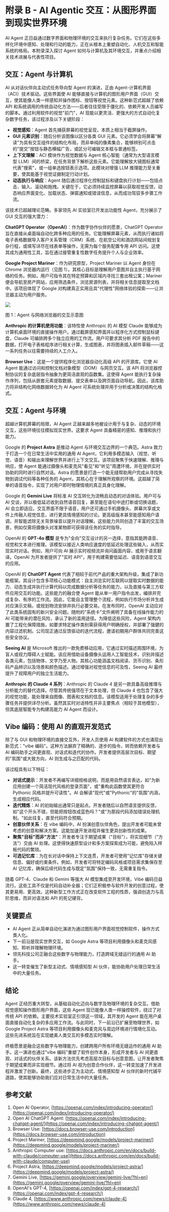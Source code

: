 # 附录 B - AI Agentic 交互：从图形界面到现实世界环境

AI Agent 正日益通过数字界面和物理环境的交互来执行复杂任务。它们在这些多样化环境中感知、处理和行动的能力，正在从根本上重塑自动化、人机交互和智能系统的格局。本附录深入探讨 Agent 如何与计算机及其环境交互，并重点介绍相关技术进展与代表性项目。

## 交互：Agent 与计算机

AI 从对话伙伴向主动式任务导向型 Agent 的演进，正由 Agent-计算机界面（ACI）技术驱动。这些界面使 AI 能够直接与计算机的图形用户界面（GUI）交互，使其能像人类一样感知并操作图标、按钮等视觉元素。这种新范式超越了依赖 API 和系统调用的传统自动化方法——后者往往受限于僵化的、依赖开发人员编写的脚本。通过利用软件的视觉"前门"，AI 现能以更灵活、更强大的方式自动化复杂数字任务，该过程涉及以下关键阶段：

* **视觉感知**：Agent 首先捕获屏幕的视觉呈现，本质上相当于截屏操作。
* **GUI 元素识别**：随后分析该图像以区分各类 GUI 元素。它必须学会将屏幕"解读"为具有交互组件的结构化布局，而非单纯的像素集合，能够辨别可点击的"提交"按钮与静态横幅广告，或区分可编辑文本框与普通标签。
* **上下文理解**：ACI 模块作为视觉数据与 Agent 核心智能（通常为大型语言模型 LLM）间的桥梁，在任务背景下解析这些元素。它能理解放大镜图标通常代表"搜索"，或一组单选按钮表示选项。此模块对增强 LLM 推理能力至关重要，使其能基于视觉证据制定行动计划。
* **动态执行与响应**：Agent 随后通过程序化控制鼠标和键盘执行计划——包括点击、输入、滚动和拖拽。关键在于，它必须持续监控屏幕以获取视觉反馈，动态响应界面变化、加载状态、弹窗通知或错误信息，从而成功驾驭多步骤工作流。

该技术已超越理论范畴。多家领先 AI 实验室已开发出功能性 Agent，充分展示了 GUI 交互的强大潜力：

**ChatGPT Operator（OpenAI）**：作为数字协作伙伴的愿景，ChatGPT Operator 旨在直接从桌面端自动化跨多种应用的任务。它能理解屏幕元素，从而执行诸如将电子表格数据导入客户关系管理（CRM）系统、在航空公司和酒店网站间规划复杂行程，或填写详尽在线表单等操作，无需为每个服务配置专用 API 访问。这使其成为通用性工具，旨在通过接管重复性数字任务提升个人与企业效率。

**Google Project Mariner**：作为研究原型，Project Mariner 以 Agent 身份在 Chrome 浏览器内运行（见图 1）。其核心目标是理解用户意图并自主执行基于网络的任务。例如，用户可指令其在特定预算和区域内寻找三套出租公寓；Mariner 便会导航至房产网站，应用筛选条件，浏览房源列表，并将相关信息提取至文档中。该项目体现了 Google 对构建真正实用且具"代理性"网络体验的探索——让浏览器主动为用户服务。

![][image1]

图 1：Agent 与网络浏览器的交互示意图

**Anthropic 的计算机使用功能**：该特性使 Anthropic 的 AI 模型 Claude 能够成为计算机桌面环境的直接操作用户。通过截屏感知界面并以程序化方式控制鼠标键盘，Claude 可编排跨多个独立应用的工作流。用户可要求其分析 PDF 报告中的数据，打开电子表格程序进行相关计算，生成图表，并将图表插入邮件草稿——这一系列任务以往需要持续的人工介入。

**Browser Use**：这是一个提供程序化浏览器自动化高级 API 的开源库。它使 AI Agent 能通过访问和控制文档对象模型（DOM）与网页交互。该 API 将浏览器控制协议的复杂底层指令抽象为更简洁直观的函数集。这使得 Agent 能执行复杂操作序列，包括从嵌套元素提取数据、提交表单以及跨页面自动导航。因此，该库助力将非结构化网络数据转化为 AI Agent 可系统处理并用于分析或决策的结构化格式。

## 交互：Agent 与环境

超越计算机屏幕的局限，AI Agent 正越来越多地被设计用于与复杂、动态的环境交互，这些环境往往模拟现实世界。这要求 Agent 具备精密的感知、推理和执行能力。

Google 的 **Project Astra** 是推动 Agent 与环境交互边界的一个典范。Astra 致力于打造一个在日常生活中实用的通用 AI Agent，它利用多模态输入（视觉、听觉、语音）和输出来理解世界并进行上下文交互。该项目聚焦于快速理解、推理与响应，使 Agent 能通过摄像头和麦克风"看见"和"听见"周遭环境，并在提供实时协助的同时进行自然对话。Astra 的愿景是打造一个能无缝帮助用户完成从寻找失物到调试代码等各种任务的 Agent，其核心在于理解所观察的环境。这超越了简单的语音指令，实现了对用户即时物理情境的真正具身化理解。

Google 的 **Gemini Live** 将标准 AI 交互转化为流畅且动态的对话体验。用户可与 AI 交谈，并以极低延迟收到自然语音回复，甚至能在语句中途打断或切换话题，AI 会立即适应。交互界面不限于语音，用户还可通过手机摄像头、屏幕共享或文件上传融入视觉信息，进行更具情境感知的讨论。更高级版本甚至能感知用户语调，并智能滤除无关背景噪音以提升对话理解。这些能力共同创造了丰富的交互场景，例如仅需将摄像头对准某物即可获得该任务的实时指导。

OpenAI 的 **GPT-4o 模型** 是专为"全向"交互设计的另一选择，意指其能跨语音、视觉和文本进行推理。该模型以接近人类响应速度的低延迟处理这些输入，从而实现实时对话。例如，用户可向 AI 展示实时视频流并询问画面内容，或用于语言翻译。OpenAI 为开发者提供了"实时 API"，用于构建需要低延迟、语音到语音交互的应用。

OpenAI 的 **ChatGPT Agent** 代表了相较于前代产品的重大架构升级，集成了新功能框架。其设计包含多项核心功能模式：自主浏览实时互联网以提取实时数据的能力、动态生成并执行计算代码以完成数据分析等任务的能力，以及直接与第三方软件应用交互的功能。这些能力的融合使 Agent 能从单一用户指令出发，编排并完成复杂、有序的工作流。因此，它能自主管理整个流程，例如执行市场分析并生成对应演示文稿，或规划物流安排并执行必要交易。在发布同时，OpenAI 主动应对了此类系统固有的新兴安全问题。随附的"系统卡"文件阐明了具备在线操作能力的 AI 可能带来的潜在风险，承认了新的滥用途径。为降低这些风险，Agent 架构内置了工程化保障措施，如要求特定操作类别需获得用户明确授权，并部署了强健的内容过滤机制。公司现正通过反馈驱动的迭代流程，邀请初期用户群体共同完善这些安全协议。

**Seeing AI** 是 Microsoft 推出的一款免费移动应用，它通过实时描述周围环境，为盲人或视力障碍人士赋能。该应用借助设备摄像头运用人工智能技术，识别并描述各类元素，包括物体、文字乃至人物。其核心功能涵盖文档阅读、货币识别、条形码产品辨识以及场景和颜色描述。通过增强对视觉信息的可及性，Seeing AI 最终提升了视障用户的独立生活能力。

**Anthropic 的 Claude 4 系列**：Anthropic 的 Claude 4 是另一款具备高级推理与分析能力的替代选择。尽管其传统强项在于文本处理，但 Claude 4 也包含了强大的视觉功能，能处理来自图像、图表和文档的信息。该模型适用于处理复杂的多步骤任务并提供详尽分析。虽然其实时对话特性并非主要焦点（相较于其他模型），但其底层智能专为构建高能力 AI Agent 而设计。

## Vibe 编码：使用 AI 的直观开发范式

除了与 GUI 和物理环境的直接交互外，开发人员使用 AI 构建软件的方式也涌现出新范式："vibe 编码"。这种方法摒弃了精确的、逐步的指令，转而依赖开发者与 AI 编码助手之间更直观、对话式和迭代的协作。开发者提供高层次目标、期望的"氛围"或大致方向，AI 则生成与之匹配的代码。

该过程具有以下特征：

- **对话式提示**：开发者不再编写详细规格说明，而是用自然语言表达，如"为新应用创建一个简洁现代风格的登录页面"，或"重构此函数使其更符合 Pythonic 风格并提升可读性"。AI 会解读"现代"或"Pythonic"的"氛围"内涵，生成相应代码。
- **迭代精炼**：AI 的初始输出通常只是起点。开发者随后以自然语言提供反馈，如"这个开头不错，但能把按钮改成蓝色吗？"或"为那段代码添加错误处理机制。"如此往复，直至代码符合预期。
- **创意伙伴关系**：在 vibe 编码中，AI 扮演创意伙伴角色，提出开发者可能未曾考虑的创意和解决方案。这能加速开发进程并催生更具创新性的成果。
- **聚焦"目标"而非"方法"**：开发者专注于期望成果（"目标"），将实现细节（"方法"）交由 AI 处理。这使得快速原型设计和多方案探索成为可能，避免陷入样板代码的繁琐。
- **可选记忆库**：为在长对话中保持上下文连贯，开发者可使用"记忆库"存储关键信息、偏好或约束条件。例如，开发者可将特定编码风格或项目需求集保存至 AI 记忆库，确保后续代码生成与既定"氛围"保持一致，无需重复指令。

随着 GPT-4、Claude 和 Gemini 等强大 AI 模型集成至开发环境，Vibe 编码日益流行。这些工具不仅是代码自动补全器；它们正积极参与软件开发的创意过程，使其更易用、更高效。这种新型工作方式正在改变软件工程的性质，强调创造力与高阶思维，而非对语法和 API 的死记硬背。

## 关键要点

* AI Agent 正从简单自动化演进为通过图形用户界面视觉控制软件，操作方式类人化。
* 下一前沿是现实世界交互，如 Google Astra 等项目利用摄像头和麦克风感知、聆听并理解物理环境。
* 领先科技公司正融合这些数字与物理能力，打造跨域无缝运行的通用 AI 助手。
* 这一转变催生了新型主动式、情境感知型 AI 伙伴，能协助用户处理日常生活中的大量任务。

## 结论

Agent 正经历重大转型，从基础自动化迈向与数字及物理环境的复杂交互。借助视觉感知操作图形用户界面，这些 Agent 现已能像人类一样操控软件，绕过了对传统 API 的依赖。主要技术实验室正引领这一领域，其开发的 Agent 能在用户桌面直接自动化复杂的多应用工作流。与此同时，下一前沿已扩展至物理世界，如 Google Project Astra 等项目利用摄像头和麦克风与周边环境进行情境化互动。这些先进系统旨在实现媲美人类交互的多模态实时理解。

终极愿景是融合这些数字与物理能力，创建跨用户所有环境无缝运作的通用 AI 助手。这一演进也通过"vibe 编码"重塑了软件创作本身，形成开发者与 AI 间更直观、对话式的伙伴关系。该新方法优先考虑高层次目标与创意意图，让开发者聚焦于期望成果而非实现细节。通过将 AI 视为创意合作伙伴，这一转变加速了开发进程并激发了创新。最终，这些进步正为主动式、情境感知型 AI 伙伴的新时代铺平道路，使其能够协助我们应对日常生活中的大量任务。

## 参考文献

1. Open AI Operator, [https://openai.com/index/introducing-operator/](https://openai.com/index/introducing-operator/)
2. Open AI ChatGPT Agent: [https://openai.com/index/introducing-chatgpt-agent/](https://openai.com/index/introducing-chatgpt-agent/)
3. Browser Use: [https://docs.browser-use.com/introduction](https://docs.browser-use.com/introduction)
4. Project Mariner, [https://deepmind.google/models/project-mariner/](https://deepmind.google/models/project-mariner/)
5. Anthropic Computer use: [https://docs.anthropic.com/en/docs/build-with-claude/computer-use](https://docs.anthropic.com/en/docs/build-with-claude/computer-use)
6. Project Astra, [https://deepmind.google/models/project-astra/](https://deepmind.google/models/project-astra/)
7. Gemini Live, [https://gemini.google/overview/gemini-live/?hl=en](https://gemini.google/overview/gemini-live/?hl=en)
8. OpenAI's GPT-4,  [https://openai.com/index/gpt-4-research/](https://openai.com/index/gpt-4-research/)
9. Claude 4, [https://www.anthropic.com/news/claude-4](https://www.anthropic.com/news/claude-4)

[image1]: ../images/appendix-b/image1.png